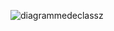 ![diagrammedeclassz](https://github.com/user-attachments/assets/304b7b78-51a4-4630-a128-f22b89dd9473)
